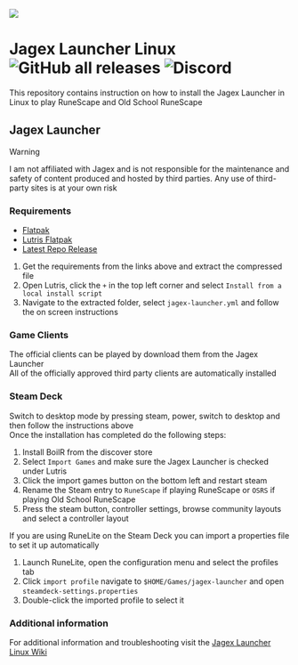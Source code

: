 ![](https://runescape.wiki/images/thumb/Jagex_Launcher_icon.png/128px-Jagex_Launcher_icon.png)
# Jagex Launcher Linux ![GitHub all releases](https://img.shields.io/github/downloads/TormStorm/jagex-launcher-linux/total) ![Discord](https://img.shields.io/discord/828918474784768010)

This repository contains instruction on how to install the Jagex Launcher in Linux to play RuneScape and Old School RuneScape<br>

## Jagex Launcher

> [!WARNING]  
> I am not affiliated with Jagex and is not responsible for the maintenance and safety of content produced and hosted by third parties. Any use of third-party sites is at your own risk

### Requirements

* [Flatpak](https://www.flatpak.org/setup)<br>
* [Lutris Flatpak](https://flathub.org/apps/net.lutris.Lutris)<br>
* [Latest Repo Release](https://github.com/TormStorm/jagex-launcher-linux/releases/)<br>

1. Get the requirements from the links above and extract the compressed file<br>
2. Open Lutris, click the `+` in the top left corner and select `Install from a local install script`<br>
3. Navigate to the extracted folder, select `jagex-launcher.yml`  and follow the on screen instructions<br>

### Game Clients

The official clients can be played by download them from the Jagex Launcher<br>
All of the officially approved third party clients are automatically installed<br>

### Steam Deck

Switch to desktop mode by pressing steam, power, switch to desktop and then follow the instructions above<br>
Once the installation has completed do the following steps:<br>

1. Install BoilR from the discover store<br>
2. Select `Import Games` and make sure the Jagex Launcher is checked under Lutris<br>
3. Click the import games button on the bottom left and restart steam<br>
4. Rename the Steam entry to `RuneScape` if playing RuneScape or `OSRS` if playing Old School RuneScape<br>
5. Press the steam button, controller settings, browse community layouts and select a controller layout<br>

If you are using RuneLite on the Steam Deck you can import a properties file to set it up automatically<br>

1. Launch RuneLite, open the configuration menu and select the profiles tab<br>
2. Click `import profile` navigate to `$HOME/Games/jagex-launcher` and open `steamdeck-settings.properties`
3. Double-click the imported profile to select it

### Additional information

For additional information and troubleshooting visit the [Jagex Launcher Linux Wiki](https://github.com/TormStorm/jagex-launcher-linux/wiki)<br>

